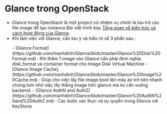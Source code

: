 # Glance trong OpenStack
  + Glance trong OpenStack là một project có nhiệm vụ chính là lưu trữ các file image để tạo instance.Bài viết trình bày
 [Tổng quan về kiến trúc và cách hoạt động của Glance](https://github.com/manhdinh/Glance/blob/master/Glance.md).
 + Khi làm việc với Glance, cần lưu ý và hiểu rõ về 3 phần sau : 
<ul>
  - [Glance Format](https://github.com/manhdinh/Glance/blob/master/Glance%20Disk%20Format.md) : Khi thêm 1 image vào Glance cần phải định nghĩa disk_format và container format cho Image Disk Virtual Machine
  - [Glance Image Cache](https://github.com/manhdinh/Glance/blob/master/Glance%20Image%20Cache.md) : Giúp cho việc lấy file image boot lên máy ảo trở nên nhanh chóng hơn nhờ việc lấy thẳng image trên glance mà ko cần xuống backend.
  - [Glance AuthN and AuthZ](https://github.com/manhdinh/Glance/blob/master/Glance%20AuthN%20and%20AuthZ.md) : Các bước xác thực và ủy quyền trong Glance với KeyStone
  </ul>
